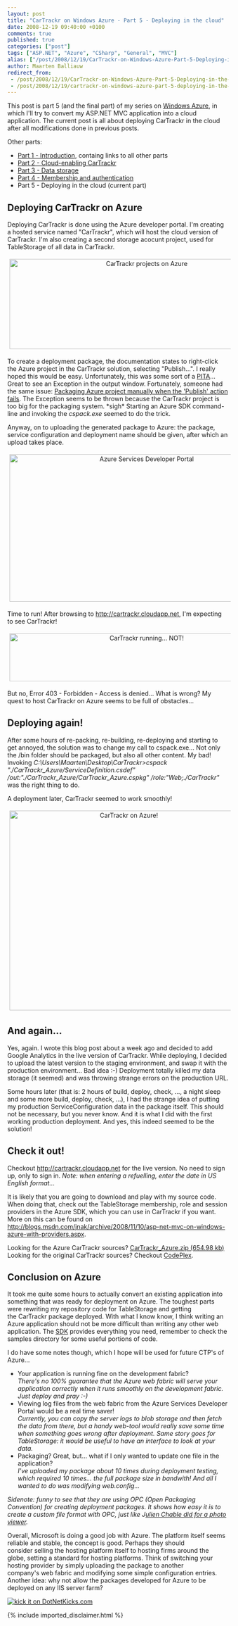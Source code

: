 ```yaml
---
layout: post
title: "CarTrackr on Windows Azure - Part 5 - Deploying in the cloud"
date: 2008-12-19 09:40:00 +0100
comments: true
published: true
categories: ["post"]
tags: ["ASP.NET", "Azure", "CSharp", "General", "MVC"]
alias: ["/post/2008/12/19/CarTrackr-on-Windows-Azure-Part-5-Deploying-in-the-cloud.aspx", "/post/2008/12/19/cartrackr-on-windows-azure-part-5-deploying-in-the-cloud.aspx"]
author: Maarten Balliauw
redirect_from:
 - /post/2008/12/19/CarTrackr-on-Windows-Azure-Part-5-Deploying-in-the-cloud.aspx.html
 - /post/2008/12/19/cartrackr-on-windows-azure-part-5-deploying-in-the-cloud.aspx.html
---
```

<p>
This post is part 5 (and the final part) of my series on <a href="http://www.microsoft.com/azure" target="_blank">Windows Azure</a>, in which I&#39;ll try to convert my ASP.NET MVC application into a cloud application. The current post is all about deploying CarTrackr in the cloud after all modifications done in previous posts. 
</p>
<p>
Other parts: 
</p>
<ul>
	<li><a href="/post/2008/12/09/track-your-car-expenses-in-the-cloud!-cartrackr-on-windows-azure-part-1-introduction.aspx" target="_blank">Part 1 - Introduction</a>, containg links to all other parts </li>
	<li><a href="/post/2008/12/09/cartrackr-on-windows-azure-part-2-cloud-enabling-cartrackr.aspx" target="_blank">Part 2 - Cloud-enabling CarTrackr</a> </li>
	<li><a href="/post/2008/12/09/cartrackr-on-windows-azure-part-3-data-storage.aspx" target="_blank">Part 3 - Data storage</a> </li>
	<li><a href="/post/2008/12/11/cartrackr-on-windows-azure-part-4-membership-and-authentication.aspx" target="_blank">Part 4 - Membership and authentication</a> </li>
	<li>Part 5 - Deploying in the cloud (current part)</li>
</ul>
<h2>Deploying CarTrackr on Azure</h2>
<p>
Deploying CarTrackr is done using the Azure developer portal. I&#39;m creating a hosted service named &quot;CarTrackr&quot;, which will host the cloud version of CarTrackr. I&#39;m also creating a second storage acocunt project, used for TableStorage of all data in CarTrackr. 
</p>
<p align="center">
<img style="margin: 5px; border-width: 0px" src="/images/WindowsLiveWriter/CarTrackronWindowsAzurePart5Deployingint_A4EE/image_943ef727-019d-4184-b63d-43b7b4db7bbe.png" border="0" alt="CarTrackr projects on Azure" width="609" height="205" /> 
</p>
<p>
To create a deployment package, the documentation states to right-click the Azure project in the CarTrackr solution, selecting &quot;Publish...&quot;. I really hoped this would be easy. Unfortunately, this was some sort of a <a href="http://www.acronymfinder.com/PITA.html" target="_blank">PITA</a>... Great to see an Exception in the output window. Fortunately, someone had the same issue: <a href="http://www.shanmcarthur.net/cloud-services/azure-tips/publishing-manually-when-publish-action-fails" target="_blank">Packaging Azure project manually when the &#39;Publish&#39; action fails</a>. The Exception seems to be thrown because the CarTrackr project is too big for the packaging system. *sigh* Starting an Azure SDK command-line and invoking the <em>cspack.exe</em> seemed to do the trick. 
</p>
<p>
Anyway, on to uploading the generated package to Azure: the package, service configuration and deployment name should be given, after which an upload takes place. 
</p>
<p align="center">
<img style="margin: 5px; border-width: 0px" src="/images/WindowsLiveWriter/CarTrackronWindowsAzurePart5Deployingint_A4EE/image_6d5b06d3-dd2c-4884-b8a3-5e1a6a1b44fc.png" border="0" alt="Azure Services Developer Portal" width="609" height="335" /> 
</p>
<p>
Time to run! After browsing to <a href="http://cartrackr.cloudapp.net">http://cartrackr.cloudapp.net</a>, I&#39;m expecting to see CarTrackr! 
</p>
<p align="center">
<img style="margin: 5px; border-width: 0px" src="/images/WindowsLiveWriter/CarTrackronWindowsAzurePart5Deployingint_A4EE/image_b22a129d-1b8b-4f6b-9eda-47e51fc19373.png" border="0" alt="CarTrackr running... NOT!" width="609" height="109" /> 
</p>
<p>
But no, Error 403 - Forbidden - Access is denied... What is wrong? My quest to host CarTrackr on Azure seems to be full of obstacles... 
</p>
<h2>Deploying again!</h2>
<p>
After some hours of re-packing, re-building, re-deploying and starting to get annoyed, the solution was to change my call to cspack.exe... Not only the /bin folder should be packaged, but also all other content. My bad! Invoking <em>C:\Users\Maarten\Desktop\CarTrackr&gt;cspack &quot;./CarTrackr_Azure/ServiceDefinition.csdef&quot; /out:&quot;./CarTrackr_Azure/CarTrackr_Azure.cspkg&quot; /role:&quot;Web;./CarTrackr&quot;</em>&nbsp; was the right thing to do. 
</p>
<p>
A deployment later, CarTrackr seemed to work smoothly! 
</p>
<p align="center">
<img style="margin: 5px; border: 0px" src="/images/WindowsLiveWriter/CarTrackronWindowsAzurePart5Deployingint_A4EE/image_d63b2539-5304-4e80-befa-502a5c21db74.png" border="0" alt="CarTrackr on Azure!" width="528" height="454" /> 
</p>
<h2>And&nbsp;again...</h2>
<p>
Yes, again. I wrote this blog post about a week ago and decided to add Google Analytics in the live version of CarTrackr. While deploying, I decided to upload the latest version to the staging environment, and swap it with the production environment... Bad idea :-) Deployment totally killed my data storage (it seemed) and was throwing strange errors on the production URL. 
</p>
<p>
Some hours later (that is: 2 hours of build, deploy, check, ..., a night sleep and some more build, deploy, check, ...), I had the strange idea of putting my production ServiceConfiguration data in the package itself. This should not be necessary, but you never know. And it is what I did with the first working production deployment. And yes, this indeed seemed to be the solution! 
</p>
<h2>Check it out!</h2>
<p>
Checkout <a href="http://cartrackr.cloudapp.net">http://cartrackr.cloudapp.net</a> for the live version. No need to sign up, only to sign in.&nbsp;<em>Note: when entering a refuelling, enter the date in US English format...</em>&nbsp; 
</p>
<p>
It is likely that you are going to download and play with my source code. When doing that, check out the TableStorage membership, role and session providers&nbsp;in the Azure SDK, which you can use in CarTrackr if you want. More on this can be found on <a href="http://blogs.msdn.com/jnak/archive/2008/11/10/asp-net-mvc-on-windows-azure-with-providers.aspx" title="http://blogs.msdn.com/jnak/archive/2008/11/10/asp-net-mvc-on-windows-azure-with-providers.aspx">http://blogs.msdn.com/jnak/archive/2008/11/10/asp-net-mvc-on-windows-azure-with-providers.aspx</a>. 
</p>
<p>
Looking for the Azure CarTrackr sources? <a rel="enclosure" href="/files/CarTrackr_Azure.zip">CarTrackr_Azure.zip (654.98 kb)</a><br />
Looking for the original CarTrackr sources? Checkout <a href="http://www.codeplex.com/CarTrackr" target="_blank">CodePlex</a>. 
</p>
<h2>Conclusion on Azure</h2>
<p>
It took me quite some hours to actually convert an existing application into something that was ready for deployment on Azure. The toughest parts were rewriting my repository code for TableStorage and getting the&nbsp;CarTrackr package deployed. With what I know know, I think writing an Azure application should not be more difficult than writing any other web application. The <a href="http://www.azure.com" target="_blank">SDK</a> provides everything you need,&nbsp;remember to check the samples directory for some useful portions of code. 
</p>
<p>
I do have some notes though, which I hope will be used for future CTP&#39;s of Azure... 
</p>
<ul>
	<li>Your application is running fine on the development fabric?<br />
	<em>There&#39;s no 100% guarantee that the Azure web fabric will serve your application correctly when it runs smoothly on the development fabric. Just deploy and pray :-)</em></li>
	<li>Viewing log files from the web fabric from the Azure Services Developer Portal would be a real time saver!<br />
	<em>Currently, you can copy the server logs to blob storage and then fetch the data from there, but a handy web-tool would really save some time when something goes wrong after deployment. Same story goes for TableStorage: it would be useful to have an interface to look at your data.</em></li>
	<li>Packaging? Great, but... what if I only wanted to update one file in the application?<br />
	<em>I&#39;ve uploaded my package about 10 times during deployment testing, which required 10 times... the full package size in bandwith! And all I wanted to do was modifying web.config...</em></li>
</ul>
<p>
<em>Sidenote: f</em><em>unny to see that they are using OPC (Open Packaging Convention)&nbsp;for creating deployment packages. It shows how easy it is to create a custom file format with OPC, just like J<a href="http://blogs.developpeur.org/neodante/archive/2008/12/09/open-xml-open-packaging-convention-can-do-more-than-just-office-documents.aspx" target="_blank">ulien Chable did for a photo viewer</a>.</em> 
</p>
<p>
Overall, Microsoft is doing a good job with Azure. The platform itself seems reliable and stable, the concept is good. Perhaps they should consider&nbsp;selling the hosting platform itself to hosting firms around the globe, setting a standard for hosting platforms. Think of switching your hosting provider by simply uploading the package to another company&#39;s&nbsp;web fabric and modifying some simple configuration entries. Another&nbsp;idea: why not allow the packages developed for Azure to be deployed on any IIS server farm?&nbsp; 
</p>
<p>
<a href="http://www.dotnetkicks.com/kick/?url=/post/2008/12/19/CarTrackr-on-Windows-Azure-Part-5-Deploying-in-the-cloud.aspx&amp;title=CarTrackr on Windows Azure - Part 5 - Deploying in the cloud">
                    <img src="http://www.dotnetkicks.com/Services/Images/KickItImageGenerator.ashx?url=/post/2008/12/19/CarTrackr-on-Windows-Azure-Part-5-Deploying-in-the-cloud.aspx" border="0" alt="kick it on DotNetKicks.com" />
                  </a>
</p>

{% include imported_disclaimer.html %}
